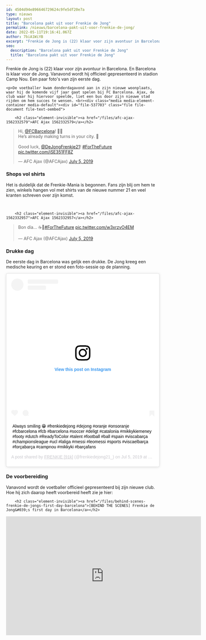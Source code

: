```yaml
---
id: 4504d94e896646729624c9fe5df20e7a
type: nieuws
layout: post
title: "Barcelona pakt uit voor Frenkie de Jong"
permalink: /nieuws/barcelona-pakt-uit-voor-frenkie-de-jong/
date: 2022-05-11T19:16:41.067Z
author: 7biA1WiYB
excerpt: "Frenkie de Jong is (22) klaar voor zijn avontuur in Barcelona. En Barcelona is klaar voor de Jong. Vanavond wordt hij officieel gepresenteerd in stadion Camp Nou. Een paar foto's van zijn eerste dag.   "
seo:
  description: "Barcelona pakt uit voor Frenkie de Jong"
  title: "Barcelona pakt uit voor Frenkie de Jong"
---
```

Frenkie de Jong is (22) klaar voor zijn avontuur in Barcelona. En Barcelona is klaar voor de Jong. Vanavond wordt hij officieel gepresenteerd in stadion Camp Nou. Een paar foto's van zijn eerste dag.   

    <p>De voetballer kwam donderdagavond aan in zijn nieuwe woonplaats, waar hij de komende vijf jaar gaat spelen bij FC Barcelona. Ajax, de club waar hij hiervoor speelde, liet een bus door zijn nieuwe stad rijden om hem succes te wensen. <br><div class="media media-element-container media-default"><div id="file-537703" class="file file-document file-text-oembed">

        <h2 class="element-invisible"><a href="/files/afc-ajax-1562332579">AFC Ajax 1562332579</a></h2>
    
  
  <div class="content">
    
<blockquote class="twitter-tweet" data-width="550"><p lang="en" dir="ltr">Hi, <a href="https://twitter.com/FCBarcelona?ref_src=twsrc%5Etfw">@FCBarcelona</a>! 🙋‍♂️<br>He’s already making turns in your city. 👀<br><br>Good luck, <a href="https://twitter.com/DeJongFrenkie21?ref_src=twsrc%5Etfw">@DeJongFrenkie21</a>! <a href="https://twitter.com/hashtag/ForTheFuture?src=hash&amp;ref_src=twsrc%5Etfw">#ForTheFuture</a> <a href="https://t.co/iSE351FF8Z">pic.twitter.com/iSE351FF8Z</a></p>&mdash; AFC Ajax (@AFCAjax) <a href="https://twitter.com/AFCAjax/status/1147054549456367616?ref_src=twsrc%5Etfw">July 5, 2019</a></blockquote>
<script async="" src="https://platform.twitter.com/widgets.js" charset="utf-8"></script>
  </div>

  
</div>
</div>
<h3>Shops vol shirts</h3>
<p>Het is duidelijk dat de Frenkie-Mania is begonnen. Fans zijn blij om hem te zien, winkels hangen vol met shirts van de nieuwe nummer 21 en veel kranten schreven over zijn komst.</p>
<p><div class="media media-element-container media-default"><div id="file-537706" class="file file-image file-image-oembed">

        
  
  <div class="content">
    
  </div>

  
</div>
</div><br><div class="media media-element-container media-default"><div id="file-537705" class="file file-document file-text-oembed">

        <h2 class="element-invisible"><a href="/files/afc-ajax-1562332957">AFC Ajax 1562332957</a></h2>
    
  
  <div class="content">
    
<blockquote class="twitter-tweet" data-width="550"><p lang="es" dir="ltr">Bon día... ☕📰<a href="https://twitter.com/hashtag/ForTheFuture?src=hash&amp;ref_src=twsrc%5Etfw">#ForTheFuture</a> <a href="https://t.co/w3xrzvO4EM">pic.twitter.com/w3xrzvO4EM</a></p>&mdash; AFC Ajax (@AFCAjax) <a href="https://twitter.com/AFCAjax/status/1147032208156364801?ref_src=twsrc%5Etfw">July 5, 2019</a></blockquote>
<script async="" src="https://platform.twitter.com/widgets.js" charset="utf-8"></script>
  </div>

  
</div>
</div>
<h3>Drukke dag</h3>
<p>De eerste dag in Barcelona was gelijk een drukke. De Jong kreeg een medische keuring en er stond een foto-sessie op de planning. </p>
<p><div class="media media-element-container media-default"><div id="file-537707" class="file file-image file-image-oembed">

        
  
  <div class="content">
    
<blockquote class="instagram-media" data-instgrm-captioned="" data-instgrm-permalink="https://www.instagram.com/p/BziGYKsoytJ/?utm_source=ig_embed&amp;utm_campaign=loading" data-instgrm-version="12" style=" background:#FFF; border:0; border-radius:3px; box-shadow:0 0 1px 0 rgba(0,0,0,0.5),0 1px 10px 0 rgba(0,0,0,0.15); margin: 1px; max-width:640px; min-width:326px; padding:0; width:99.375%; width:-webkit-calc(100% - 2px); width:calc(100% - 2px);"><div style="padding:16px;"> <a href="https://www.instagram.com/p/BziGYKsoytJ/?utm_source=ig_embed&amp;utm_campaign=loading" style=" background:#FFFFFF; line-height:0; padding:0 0; text-align:center; text-decoration:none; width:100%;" target="_blank"> <div style=" display: flex; flex-direction: row; align-items: center;"> <div style="background-color: #F4F4F4; border-radius: 50%; flex-grow: 0; height: 40px; margin-right: 14px; width: 40px;"></div> <div style="display: flex; flex-direction: column; flex-grow: 1; justify-content: center;"> <div style=" background-color: #F4F4F4; border-radius: 4px; flex-grow: 0; height: 14px; margin-bottom: 6px; width: 100px;"></div> <div style=" background-color: #F4F4F4; border-radius: 4px; flex-grow: 0; height: 14px; width: 60px;"></div></div></div><div style="padding: 19% 0;"></div> <div style="display:block; height:50px; margin:0 auto 12px; width:50px;"><svg width="50px" height="50px" viewbox="0 0 60 60" version="1.1" xmlns="https://www.w3.org/2000/svg" xmlns:xlink="https://www.w3.org/1999/xlink"><g stroke="none" stroke-width="1" fill="none" fill-rule="evenodd"><g transform="translate(-511.000000, -20.000000)" fill="#000000"><g><path d="M556.869,30.41 C554.814,30.41 553.148,32.076 553.148,34.131 C553.148,36.186 554.814,37.852 556.869,37.852 C558.924,37.852 560.59,36.186 560.59,34.131 C560.59,32.076 558.924,30.41 556.869,30.41 M541,60.657 C535.114,60.657 530.342,55.887 530.342,50 C530.342,44.114 535.114,39.342 541,39.342 C546.887,39.342 551.658,44.114 551.658,50 C551.658,55.887 546.887,60.657 541,60.657 M541,33.886 C532.1,33.886 524.886,41.1 524.886,50 C524.886,58.899 532.1,66.113 541,66.113 C549.9,66.113 557.115,58.899 557.115,50 C557.115,41.1 549.9,33.886 541,33.886 M565.378,62.101 C565.244,65.022 564.756,66.606 564.346,67.663 C563.803,69.06 563.154,70.057 562.106,71.106 C561.058,72.155 560.06,72.803 558.662,73.347 C557.607,73.757 556.021,74.244 553.102,74.378 C549.944,74.521 548.997,74.552 541,74.552 C533.003,74.552 532.056,74.521 528.898,74.378 C525.979,74.244 524.393,73.757 523.338,73.347 C521.94,72.803 520.942,72.155 519.894,71.106 C518.846,70.057 518.197,69.06 517.654,67.663 C517.244,66.606 516.755,65.022 516.623,62.101 C516.479,58.943 516.448,57.996 516.448,50 C516.448,42.003 516.479,41.056 516.623,37.899 C516.755,34.978 517.244,33.391 517.654,32.338 C518.197,30.938 518.846,29.942 519.894,28.894 C520.942,27.846 521.94,27.196 523.338,26.654 C524.393,26.244 525.979,25.756 528.898,25.623 C532.057,25.479 533.004,25.448 541,25.448 C548.997,25.448 549.943,25.479 553.102,25.623 C556.021,25.756 557.607,26.244 558.662,26.654 C560.06,27.196 561.058,27.846 562.106,28.894 C563.154,29.942 563.803,30.938 564.346,32.338 C564.756,33.391 565.244,34.978 565.378,37.899 C565.522,41.056 565.552,42.003 565.552,50 C565.552,57.996 565.522,58.943 565.378,62.101 M570.82,37.631 C570.674,34.438 570.167,32.258 569.425,30.349 C568.659,28.377 567.633,26.702 565.965,25.035 C564.297,23.368 562.623,22.342 560.652,21.575 C558.743,20.834 556.562,20.326 553.369,20.18 C550.169,20.033 549.148,20 541,20 C532.853,20 531.831,20.033 528.631,20.18 C525.438,20.326 523.257,20.834 521.349,21.575 C519.376,22.342 517.703,23.368 516.035,25.035 C514.368,26.702 513.342,28.377 512.574,30.349 C511.834,32.258 511.326,34.438 511.181,37.631 C511.035,40.831 511,41.851 511,50 C511,58.147 511.035,59.17 511.181,62.369 C511.326,65.562 511.834,67.743 512.574,69.651 C513.342,71.625 514.368,73.296 516.035,74.965 C517.703,76.634 519.376,77.658 521.349,78.425 C523.257,79.167 525.438,79.673 528.631,79.82 C531.831,79.965 532.853,80.001 541,80.001 C549.148,80.001 550.169,79.965 553.369,79.82 C556.562,79.673 558.743,79.167 560.652,78.425 C562.623,77.658 564.297,76.634 565.965,74.965 C567.633,73.296 568.659,71.625 569.425,69.651 C570.167,67.743 570.674,65.562 570.82,62.369 C570.966,59.17 571,58.147 571,50 C571,41.851 570.966,40.831 570.82,37.631"></path></g></g></g></svg></div><div style="padding-top: 8px;"> <div style=" color:#3897f0; font-family:Arial,sans-serif; font-size:14px; font-style:normal; font-weight:550; line-height:18px;"> View this post on Instagram</div></div><div style="padding: 12.5% 0;"></div> <div style="display: flex; flex-direction: row; margin-bottom: 14px; align-items: center;"><div> <div style="background-color: #F4F4F4; border-radius: 50%; height: 12.5px; width: 12.5px; transform: translateX(0px) translateY(7px);"></div> <div style="background-color: #F4F4F4; height: 12.5px; transform: rotate(-45deg) translateX(3px) translateY(1px); width: 12.5px; flex-grow: 0; margin-right: 14px; margin-left: 2px;"></div> <div style="background-color: #F4F4F4; border-radius: 50%; height: 12.5px; width: 12.5px; transform: translateX(9px) translateY(-18px);"></div></div><div style="margin-left: 8px;"> <div style=" background-color: #F4F4F4; border-radius: 50%; flex-grow: 0; height: 20px; width: 20px;"></div> <div style=" width: 0; height: 0; border-top: 2px solid transparent; border-left: 6px solid #f4f4f4; border-bottom: 2px solid transparent; transform: translateX(16px) translateY(-4px) rotate(30deg)"></div></div><div style="margin-left: auto;"> <div style=" width: 0px; border-top: 8px solid #F4F4F4; border-right: 8px solid transparent; transform: translateY(16px);"></div> <div style=" background-color: #F4F4F4; flex-grow: 0; height: 12px; width: 16px; transform: translateY(-4px);"></div> <div style=" width: 0; height: 0; border-top: 8px solid #F4F4F4; border-left: 8px solid transparent; transform: translateY(-4px) translateX(8px);"></div></div></div></a> <p style=" margin:8px 0 0 0; padding:0 4px;"> <a href="https://www.instagram.com/p/BziGYKsoytJ/?utm_source=ig_embed&amp;utm_campaign=loading" style=" color:#000; font-family:Arial,sans-serif; font-size:14px; font-style:normal; font-weight:normal; line-height:17px; text-decoration:none; word-wrap:break-word;" target="_blank">Always smiling 😁 #frenkiedejong #dejong #oranje #onsoranje #fcbarcelona #fcb #barcelona #soccer #deligt #catalonia #mikkykiemeney #footy #dutch #ReadyToColor #talent #football #ball #spain #viscabarça #championsleague #ucl #laliga #messi #leomessi #sports #viscaelbarça #forçabarça #campnou #mikkyki #barçafans</a></p> <p style=" color:#c9c8cd; font-family:Arial,sans-serif; font-size:14px; line-height:17px; margin-bottom:0; margin-top:8px; overflow:hidden; padding:8px 0 7px; text-align:center; text-overflow:ellipsis; white-space:nowrap;">A post shared by <a href="https://www.instagram.com/frenkiedejong21_/?utm_source=ig_embed&amp;utm_campaign=loading" style=" color:#c9c8cd; font-family:Arial,sans-serif; font-size:14px; font-style:normal; font-weight:normal; line-height:17px;" target="_blank"> FRENKIE [91k]</a> (@frenkiedejong21_) on <time style=" font-family:Arial,sans-serif; font-size:14px; line-height:17px;" datetime="2019-07-05T11:07:15+00:00">Jul 5, 2019 at 4:07am PDT</time></p></div></blockquote>
<script async="" src="//www.instagram.com/embed.js"></script>  </div>

  
</div>
</div>
<h3>De voorbereiding</h3>
<p>Vanavond wordt de voetballer officieel gepresenteerd bij zijn nieuwe club. Hoe hij zich daarop heeft voorbereid heeft zie je hier:<br><div class="media media-element-container media-default"><div id="file-537704" class="file file-video file-video-youtube">

        <h2 class="element-invisible"><a href="/files/behind-scenes-frenkie-de-jongs-first-day-barcelona">[BEHIND THE SCENES] Frenkie de Jong&#039;s first day in Barcelona</a></h2>
    
  
  <div class="content">
    <div class="media-youtube-video media-element file-default media-youtube-1">
  <iframe class="media-youtube-player" width="640" height="390" title="[BEHIND THE SCENES] Frenkie de Jong&#039;s first day in Barcelona" src="https://www.youtube.com/embed/BofEoyATywI?wmode=opaque&controls=" name="[BEHIND THE SCENES] Frenkie de Jong&#039;s first day in Barcelona" frameborder="0" allowfullscreen="">Video van [BEHIND THE SCENES] Frenkie de Jong&amp;#039;s first day in Barcelona</iframe>
</div>
  </div>

  
</div>
</div>  
